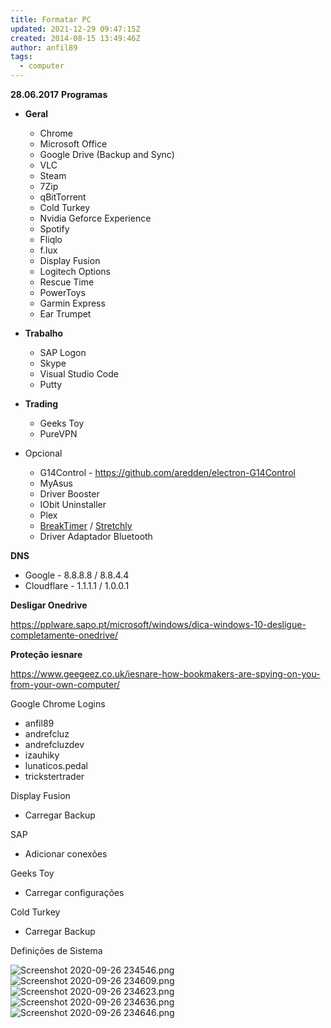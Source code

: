 ```yaml
---
title: Formatar PC
updated: 2021-12-29 09:47:15Z
created: 2014-08-15 13:49:46Z
author: anfil89
tags:
  - computer
---
```


**28.06.2017**
**Programas**

- **Geral**
    - Chrome
    - Microsoft Office
    - Google Drive (Backup and Sync)
    - VLC
    - Steam
    - 7Zip
    - qBitTorrent
    - Cold Turkey
    - Nvidia Geforce Experience
    - Spotify
    - Fliqlo
    - f.lux
    - Display Fusion
    - Logitech Options
    - Rescue Time
    - PowerToys
    - Garmin Express
    - Ear Trumpet

- **Trabalho**
    - SAP Logon
    - Skype
    - Visual Studio Code
    - Putty

- **Trading**
    - Geeks Toy
    - PureVPN

- Opcional
    - G14Control - https://github.com/aredden/electron-G14Control
    - MyAsus
    - Driver Booster
    - IObit Uninstaller
    - Plex
    - [BreakTimer](https://github.com/tom-james-watson/breaktimer-app) / [Stretchly](https://github.com/hovancik/stretchly)
    - Driver Adaptador Bluetooth

**DNS**

- Google - 8.8.8.8 / 8.8.4.4
- Cloudflare - 1.1.1.1 / 1.0.0.1

**Desligar Onedrive**

https://pplware.sapo.pt/microsoft/windows/dica-windows-10-desligue-completamente-onedrive/

**Proteção iesnare**

https://www.geegeez.co.uk/iesnare-how-bookmakers-are-spying-on-you-from-your-own-computer/

Google Chrome Logins

- anfil89
- andrefcluz
- andrefcluzdev
- izauhiky
- lunaticos.pedal
- trickstertrader

Display Fusion

- Carregar Backup

SAP

- Adicionar conexões

Geeks Toy

- Carregar configurações

Cold Turkey

- Carregar Backup

Definições de Sistema

![Screenshot 2020-09-26 234546.png](Screenshot_2020-09-26_234546.png)![Screenshot 2020-09-26 234609.png](Screenshot_2020-09-26_234609.png)![Screenshot 2020-09-26 234623.png](Screenshot_2020-09-26_234623.png)![Screenshot 2020-09-26 234636.png](Screenshot_2020-09-26_234636.png)![Screenshot 2020-09-26 234646.png](Screenshot_2020-09-26_234646.png)